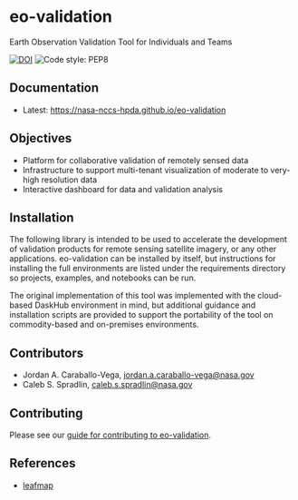 # eo-validation

Earth Observation Validation Tool for Individuals and Teams

[![DOI](https://zenodo.org/badge/638678328.svg)](https://zenodo.org/badge/latestdoi/638678328)
![Code style: PEP8](https://github.com/nasa-nccs-hpda/eo-validation/actions/workflows/lint.yml/badge.svg)

## Documentation

- Latest: https://nasa-nccs-hpda.github.io/eo-validation

## Objectives

- Platform for collaborative validation of remotely sensed data
- Infrastructure to support multi-tenant visualization of moderate to very-high resolution data
- Interactive dashboard for data and validation analysis

## Installation

The following library is intended to be used to accelerate the development of validation products
for remote sensing satellite imagery, or any other applications. eo-validation can be installed
by itself, but instructions for installing the full environments are listed under the requirements
directory so projects, examples, and notebooks can be run.

The original implementation of this tool was implemented with the cloud-based DaskHub environment 
in mind, but additional guidance and installation scripts are provided to support the portability
of the tool on commodity-based and on-premises environments.

## Contributors

- Jordan A. Caraballo-Vega, jordan.a.caraballo-vega@nasa.gov
- Caleb S. Spradlin, caleb.s.spradlin@nasa.gov

## Contributing

Please see our [guide for contributing to eo-validation](CONTRIBUTING.md).

## References

- [leafmap](https://github.com/opengeos/leafmap)

